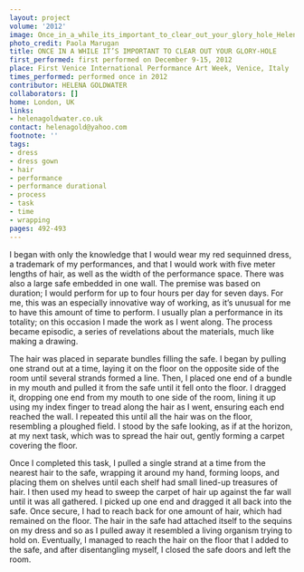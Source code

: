 ```yaml
---
layout: project
volume: '2012'
image: Once_in_a_while_its_important_to_clear_out_your_glory_hole_Helena_Goldwater_Venice_Dec_2012_Photo_Paola_Marugan.jpg
photo_credit: Paola Marugan
title: ONCE IN A WHILE IT’S IMPORTANT TO CLEAR OUT YOUR GLORY-HOLE
first_performed: first performed on December 9-15, 2012
place: First Venice International Performance Art Week, Venice, Italy
times_performed: performed once in 2012
contributor: HELENA GOLDWATER
collaborators: []
home: London, UK
links:
- helenagoldwater.co.uk
contact: helenagold@yahoo.com
footnote: ''
tags:
- dress
- dress gown
- hair
- performance
- performance durational
- process
- task
- time
- wrapping
pages: 492-493
---
```


I began with only the knowledge that I would wear my red sequinned dress, a trademark of my performances, and that I would work with five meter lengths of hair, as well as the width of the performance space. There was also a large safe embedded in one wall. The premise was based on duration; I would perform for up to four hours per day for seven days. For me, this was an especially innovative way of working, as it’s unusual for me to have this amount of time to perform. I usually plan a performance in its totality; on this occasion I made the work as I went along. The process became episodic, a series of revelations about the materials, much like making a drawing.

The hair was placed in separate bundles filling the safe. I began by pulling one strand out at a time, laying it on the floor on the opposite side of the room until several strands formed a line. Then, I placed one end of a bundle in my mouth and pulled it from the safe until it fell onto the floor. I dragged it, dropping one end from my mouth to one side of the room, lining it up using my index finger to tread along the hair as I went, ensuring each end reached the wall. I repeated this until all the hair was on the floor, resembling a ploughed field. I stood by the safe looking, as if at the horizon, at my next task, which was to spread the hair out, gently forming a carpet covering the floor.

Once I completed this task, I pulled a single strand at a time from the nearest hair to the safe, wrapping it around my hand, forming loops, and placing them on shelves until each shelf had small lined-up treasures of hair. I then used my head to sweep the carpet of hair up against the far wall until it was all gathered. I picked up one end and dragged it all back into the safe. Once secure, I had to reach back for one amount of hair, which had remained on the floor. The hair in the safe had attached itself to the sequins on my dress and so as I pulled away it resembled a living organism trying to hold on. Eventually, I managed to reach the hair on the floor that I added to the safe, and after disentangling myself, I closed the safe doors and left the room.
